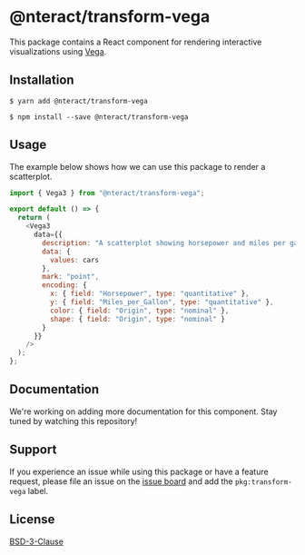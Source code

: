 # @nteract/transform-vega

This package contains a React component for rendering interactive visualizations using [Vega](https://vega.github.io/vega/).

## Installation

```
$ yarn add @nteract/transform-vega
```

```
$ npm install --save @nteract/transform-vega
```

## Usage

The example below shows how we can use this package to render a scatterplot.

```javascript
import { Vega3 } from "@nteract/transform-vega";

export default () => {
  return (
    <Vega3
      data={{
        description: "A scatterplot showing horsepower and miles per gallons.",
        data: {
          values: cars
        },
        mark: "point",
        encoding: {
          x: { field: "Horsepower", type: "quantitative" },
          y: { field: "Miles_per_Gallon", type: "quantitative" },
          color: { field: "Origin", type: "nominal" },
          shape: { field: "Origin", type: "nominal" }
        }
      }}
    />
  );
};
```

## Documentation

We're working on adding more documentation for this component. Stay tuned by watching this repository!

## Support

If you experience an issue while using this package or have a feature request, please file an issue on the [issue board](https://github.com/nteract/nteract/issues/new/choose) and add the `pkg:transform-vega` label.

## License

[BSD-3-Clause](https://choosealicense.com/licenses/bsd-3-clause/)
